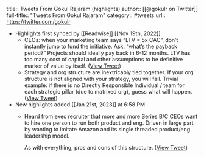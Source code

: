 title:: Tweets From Gokul Rajaram (highlights)
author:: [[@gokulr on Twitter]]
full-title:: "Tweets From Gokul Rajaram"
category:: #tweets
url:: https://twitter.com/gokulr

- Highlights first synced by [[Readwise]] [[Nov 19th, 2022]]
	- CEOs: when your marketing team says “LTV = 5x CAC”, don’t instantly jump to fund the initiative. Ask: “what’s the payback period?” Projects should ideally pay back in 6-12 months. LTV has too many cost of capital and other assumptions to be definitive marker of value by itself. ([View Tweet](https://twitter.com/gokulr/status/1152182543392755717))
	- Strategy and org structure are inextricably tied together. If your org structure is not aligned with your strategy, you will fail. Trivial example: if there is no Directly Responsible Individual / team for each strategic pillar (due to matrixed org), guess what will happen. ([View Tweet](https://twitter.com/gokulr/status/1417272837706981405))
- New highlights added [[Jan 21st, 2023]] at 6:58 PM
	- Heard from exec recruiter that more and more Series  B/C  CEOs want to hire one person to run both product and eng. Driven in large part by wanting to imitate Amazon and its single threaded product/eng leadership model. 
	  
	  As with everything, pros and cons of this structure. ([View Tweet](https://twitter.com/gokulr/status/1616545889677639680))